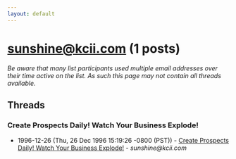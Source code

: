 ```yaml
---
layout: default
---
```


# sunshine@kcii.com (1 posts)

_Be aware that many list participants used multiple email addresses over their time active on the list. As such this page may not contain all threads available._

## Threads

### Create Prospects Daily!  Watch Your Business Explode!
+ 1996-12-26 (Thu, 26 Dec 1996 15:19:26 -0800 (PST)) - [Create Prospects Daily!  Watch Your Business Explode!](/archive/1996/12/ae0b223db59ee05253a8509187d24bba3a03c59845d9d94b2e99e4c54f887eae) - _sunshine@kcii.com_

